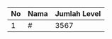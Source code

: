 | No | Nama            | Jumlah Level |
|----|-----------------|--------------|
| 1  | #    |    3567        |
